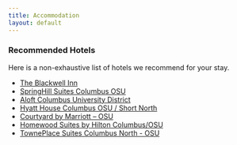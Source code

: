 ```yaml
---
title: Accommodation
layout: default
---
```


<!-- # Accommodations -->
<!-- TBD -->

### Recommended Hotels
Here is a non-exhaustive list of hotels we recommend for your stay. <br>
<ul>
    <li>
        <a href="https://www.theblackwell.com/">The Blackwell Inn</a>
    </li>
    <li>
        <a href="https://www.marriott.com/reservation/rateListMenu.mi">SpringHill Suites Columbus OSU</a>
    </li>
    <li>
        <a href="https://www.marriott.com/en-us/hotels/cmhco-aloft-columbus-university-district/overview/">Aloft Columbus University District</a>
    </li>
    <li>
        <a href="https://www.hyatt.com/hyatt-house/en-US/cmhxo-hyatt-house-columbus-osu-short-north">Hyatt House Columbus OSU / Short North</a>
    </li>
    <li>
        <a href="https://www.marriott.com/en-us/hotels/cmhwg-courtyard-columbus-osu/overview/">Courtyard by Marriott – OSU </a>
    </li>
    <li>
        <a href="https://www.hilton.com/en/hotels/cmhlahw-homewood-suites-columbus-osu-oh/">Homewood Suites by Hilton Columbus/OSU</a>
    </li>
    <li>
        <a href="https://www.marriott.com/en-us/hotels/cmhtn-towneplace-suites-columbus-north-osu/overview/">TownePlace Suites Columbus North - OSU</a>
    </li>
</ul>
